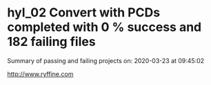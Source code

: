 # hyl_02 Convert with PCDs completed with 0 % success and 182 failing files

Summary of passing and failing projects on: 2020-03-23 at 09:45:02

http://www.ryffine.com
